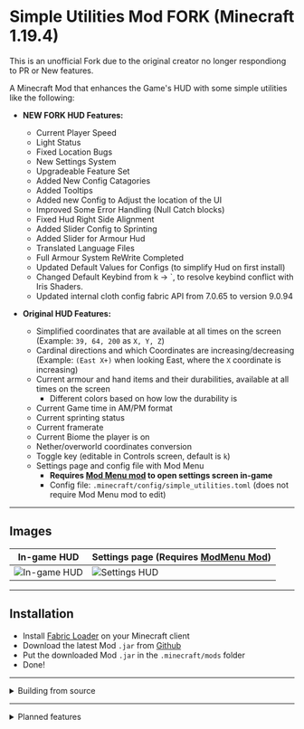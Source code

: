 # Simple Utilities Mod FORK (Minecraft 1.19.4)

This is an unofficial Fork due to the original creator no longer respondiong to PR or New features.

A Minecraft Mod that enhances the Game's HUD with some simple utilities like the following:
- **NEW FORK HUD Features:**
    - Current Player Speed
    - Light Status
    - Fixed Location Bugs
    - New Settings System
    - Upgradeable Feature Set
    - Added New Config Catagories
    - Added Tooltips
    - Added new Config to Adjust the location of the UI
    - Improved Some Error Handling (Null Catch blocks)
    - Fixed Hud Right Side Alignment
    - Added Slider Config to Sprinting
    - Added Slider for Armour Hud
    - Translated Language Files
    - Full Armour System ReWrite Completed
    - Updated Default Values for Configs (to simplify Hud on first install)
    - Changed Default Keybind from k -> `, to resolve keybind conflict with Iris Shaders.
    - Updated internal cloth config fabric API from 7.0.65 to version 9.0.94



- **Original HUD Features:**
    - Simplified coordinates that are available at all times on the screen (Example: `39, 64, 200` as `X, Y, Z`)
    - Cardinal directions and which Coordinates are increasing/decreasing (Example: `(East X+)` when looking East, where the `X` coordinate is increasing)
    - Current armour and hand items and their durabilities, available at all times on the screen
        - Different colors based on how low the durability is
    - Current Game time in AM/PM format
    - Current sprinting status
    - Current framerate
    - Current Biome the player is on
    - Nether/overworld coordinates conversion
    - Toggle key (editable in Controls screen, default is `k`)
    - Settings page and config file with Mod Menu
        - **Requires [Mod Menu mod](https://www.curseforge.com/minecraft/mc-mods/modmenu) to open settings screen in-game**
        - Config file: `.minecraft/config/simple_utilities.toml` (does not require Mod Menu mod to edit)

---

## Images

|           In-game HUD                 | Settings page (Requires [ModMenu Mod](https://www.curseforge.com/minecraft/mc-mods/modmenu)) |
| --------------------------------------| ----------------------------------------- |
| ![In-game HUD](images/ingame_hud.png) | ![Settings HUD](images/settings_hud.png)  |

---

## Installation

- Install [Fabric Loader](https://fabricmc.net/use/) on your Minecraft client
- Download the latest Mod `.jar` from [Github](https://github.com/soradgaming/simple-utilities-mod/releases/latest)
- Put the downloaded Mod `.jar` in the `.minecraft/mods` folder
- Done!

---

<details>
<summary>
Building from source
</summary>

- Clone the project with `git clone https://github.com/soradgaming/simple-utilities-mod.git`
- Cd into the project's directory `cd simple-utilities-mod`
- Run `./gradlew build` to build the `.jar`
- Built Mod `.jar` files will be located at `build/libs`
    - Example: `build/libs/simple-utilities-mod-1.0.0.jar`
    - This will be the Mod `.jar` file you can put in your `.minecraft/mods` folder
</details>

---

<details>
<summary>
Planned features
</summary>

- Add current status effects duration to HUD
</details>
